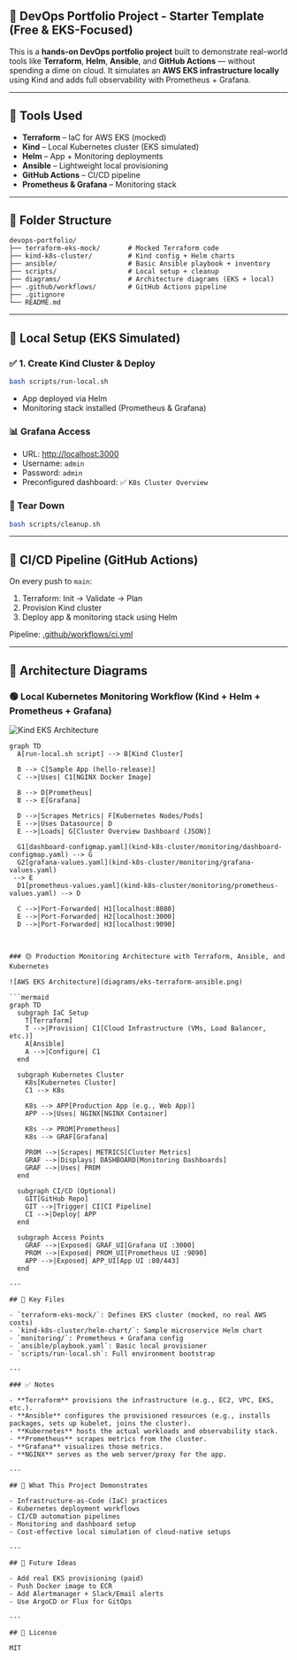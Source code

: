 ## 💼 DevOps Portfolio Project - Starter Template (Free & EKS-Focused)

This is a **hands-on DevOps portfolio project** built to demonstrate real-world tools like **Terraform**, **Helm**, **Ansible**, and **GitHub Actions** — without spending a dime on cloud. It simulates an **AWS EKS infrastructure locally** using Kind and adds full observability with Prometheus + Grafana.

---

## 🧰 Tools Used

- **Terraform** – IaC for AWS EKS (mocked)
- **Kind** – Local Kubernetes cluster (EKS simulated)
- **Helm** – App + Monitoring deployments
- **Ansible** – Lightweight local provisioning
- **GitHub Actions** – CI/CD pipeline
- **Prometheus & Grafana** – Monitoring stack

---

## 📁 Folder Structure

```
devops-portfolio/
├── terraform-eks-mock/       # Mocked Terraform code
├── kind-k8s-cluster/         # Kind config + Helm charts
├── ansible/                  # Basic Ansible playbook + inventory
├── scripts/                  # Local setup + cleanup
├── diagrams/                 # Architecture diagrams (EKS + local)
├── .github/workflows/        # GitHub Actions pipeline
├── .gitignore
└── README.md
```

---

## 🚀 Local Setup (EKS Simulated)

### ✅ 1. Create Kind Cluster & Deploy

```bash
bash scripts/run-local.sh
```

- App deployed via Helm  
- Monitoring stack installed (Prometheus & Grafana)

### 📊 Grafana Access

- URL: [http://localhost:3000](http://localhost:3000)  
- Username: `admin`  
- Password: `admin`  
- Preconfigured dashboard: ✅ `K8s Cluster Overview`

### 🧹 Tear Down

```bash
bash scripts/cleanup.sh
```

---

## 🔁 CI/CD Pipeline (GitHub Actions)

On every push to `main`:

1. Terraform: Init → Validate → Plan
2. Provision Kind cluster
3. Deploy app & monitoring stack using Helm

Pipeline: [.github/workflows/ci.yml](.github/workflows/ci.yml)

---

## 📐 Architecture Diagrams

### 🟢 Local Kubernetes Monitoring Workflow (Kind + Helm + Prometheus + Grafana)

![Kind EKS Architecture](diagrams/kind-monitoring.png)

```mermaid
graph TD
  A[run-local.sh script] --> B[Kind Cluster]
  
  B --> C[Sample App (hello-release)]
  C -->|Uses| C1[NGINX Docker Image]
  
  B --> D[Prometheus]
  B --> E[Grafana]

  D -->|Scrapes Metrics| F[Kubernetes Nodes/Pods]
  E -->|Uses Datasource| D
  E -->|Loads| G[Cluster Overview Dashboard (JSON)]

  G1[dashboard-configmap.yaml](kind-k8s-cluster/monitoring/dashboard-configmap.yaml) --> G
  G2[grafana-values.yaml](kind-k8s-cluster/monitoring/grafana-values.yaml)
 --> E
  D1[prometheus-values.yaml](kind-k8s-cluster/monitoring/prometheus-values.yaml) --> D

  C -->|Port-Forwarded| H1[localhost:8080]
  E -->|Port-Forwarded| H2[localhost:3000]
  D -->|Port-Forwarded| H3[localhost:9090]



### 🟡 Production Monitoring Architecture with Terraform, Ansible, and Kubernetes

![AWS EKS Architecture](diagrams/eks-terraform-ansible.png)

```mermaid
graph TD
  subgraph IaC Setup
    T[Terraform]
    T -->|Provision| C1[Cloud Infrastructure (VMs, Load Balancer, etc.)]
    A[Ansible]
    A -->|Configure| C1
  end

  subgraph Kubernetes Cluster
    K8s[Kubernetes Cluster]
    C1 --> K8s

    K8s --> APP[Production App (e.g., Web App)]
    APP -->|Uses| NGINX[NGINX Container]

    K8s --> PROM[Prometheus]
    K8s --> GRAF[Grafana]

    PROM -->|Scrapes| METRICS[Cluster Metrics]
    GRAF -->|Displays| DASHBOARD[Monitoring Dashboards]
    GRAF -->|Uses| PROM
  end

  subgraph CI/CD (Optional)
    GIT[GitHub Repo]
    GIT -->|Trigger| CI[CI Pipeline]
    CI -->|Deploy| APP
  end

  subgraph Access Points
    GRAF -->|Exposed| GRAF_UI[Grafana UI :3000]
    PROM -->|Exposed| PROM_UI[Prometheus UI :9090]
    APP -->|Exposed| APP_UI[App UI :80/443]
  end

---

## 📂 Key Files

- `terraform-eks-mock/`: Defines EKS cluster (mocked, no real AWS costs)
- `kind-k8s-cluster/helm-chart/`: Sample microservice Helm chart
- `monitoring/`: Prometheus + Grafana config
- `ansible/playbook.yaml`: Basic local provisioner
- `scripts/run-local.sh`: Full environment bootstrap

---

### ✅ Notes

- **Terraform** provisions the infrastructure (e.g., EC2, VPC, EKS, etc.).
- **Ansible** configures the provisioned resources (e.g., installs packages, sets up kubelet, joins the cluster).
- **Kubernetes** hosts the actual workloads and observability stack.
- **Prometheus** scrapes metrics from the cluster.
- **Grafana** visualizes those metrics.
- **NGINX** serves as the web server/proxy for the app.

---

## 🎯 What This Project Demonstrates

- Infrastructure-as-Code (IaC) practices
- Kubernetes deployment workflows
- CI/CD automation pipelines
- Monitoring and dashboard setup
- Cost-effective local simulation of cloud-native setups

---

## 📌 Future Ideas

- Add real EKS provisioning (paid)
- Push Docker image to ECR
- Add Alertmanager + Slack/Email alerts
- Use ArgoCD or Flux for GitOps

---

## 📄 License

MIT

